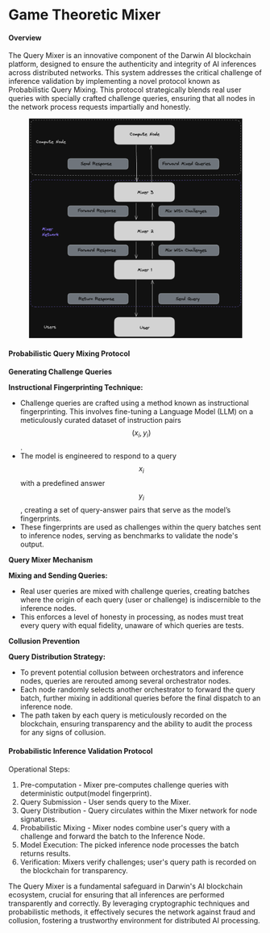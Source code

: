 # Game Theoretic Mixer

#### Overview

The Query Mixer is an innovative component of the Darwin AI blockchain platform, designed to ensure the authenticity and integrity of AI inferences across distributed networks. This system addresses the critical challenge of inference validation by implementing a novel protocol known as Probabilistic Query Mixing. This protocol strategically blends real user queries with specially crafted challenge queries, ensuring that all nodes in the network process requests impartially and honestly.

<div align="left">

<figure><img src="../../.gitbook/assets/image.png" alt=""><figcaption></figcaption></figure>

</div>

#### Probabilistic Query Mixing Protocol

**Generating Challenge Queries**

**Instructional Fingerprinting Technique:**

* Challenge queries are crafted using a method known as instructional fingerprinting. This involves fine-tuning a Language Model (LLM) on a meticulously curated dataset of instruction pairs $$(x_i, y_i)$$.
* The model is engineered to respond to a query $$x_i$$ with a predefined answer $$y_i$$, creating a set of query-answer pairs that serve as the model’s fingerprints.
* These fingerprints are used as challenges within the query batches sent to inference nodes, serving as benchmarks to validate the node's output.

**Query Mixer Mechanism**

**Mixing and Sending Queries:**

* Real user queries are mixed with challenge queries, creating batches where the origin of each query (user or challenge) is indiscernible to the inference nodes.
* This enforces a level of honesty in processing, as nodes must treat every query with equal fidelity, unaware of which queries are tests.

**Collusion Prevention**

**Query Distribution Strategy:**

* To prevent potential collusion between orchestrators and inference nodes, queries are rerouted among several orchestrator nodes.
* Each node randomly selects another orchestrator to forward the query batch, further mixing in additional queries before the final dispatch to an inference node.
* The path taken by each query is meticulously recorded on the blockchain, ensuring transparency and the ability to audit the process for any signs of collusion.



#### Probabilistic Inference Validation Protocol

Operational Steps:

1. Pre-computation - Mixer pre-computes challenge queries with deterministic output(model fingerprint).
2. Query Submission - User sends query to the Mixer.
3. Query Distribution - Query circulates within the Mixer network for node signatures.
4. Probabilistic Mixing - Mixer nodes combine user's query with a challenge and forward the batch to the Inference Node.
5. Model Execution: The picked inference node processes the batch returns results.
6. Verification: Mixers verify challenges; user's query path is recorded on the blockchain for transparency.



The Query Mixer is a fundamental safeguard in Darwin's AI blockchain ecosystem, crucial for ensuring that all inferences are performed transparently and correctly. By leveraging cryptographic techniques and probabilistic methods, it effectively secures the network against fraud and collusion, fostering a trustworthy environment for distributed AI processing.
